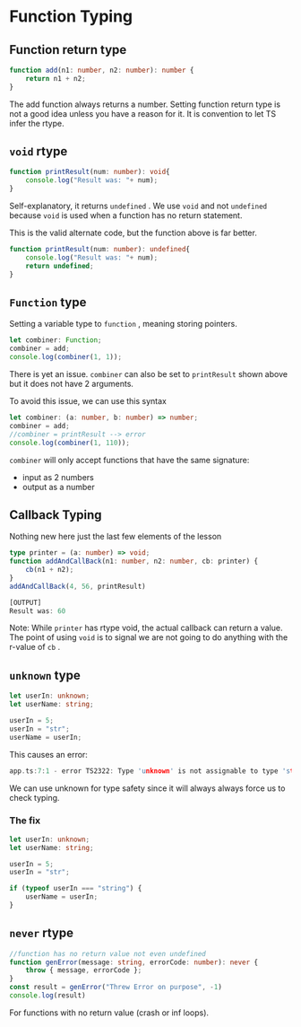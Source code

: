 # Function Typing
## Function return type
```ts
function add(n1: number, n2: number): number {
	return n1 + n2;
}
```
The add function always returns a number. 
Setting function return type is not a good idea unless you have a reason for it. It is convention to let TS infer the rtype. 

## `void` rtype
```ts
function printResult(num: number): void{
	console.log("Result was: "+ num);
}
```
Self-explanatory, it returns `undefined` . We use `void` and not `undefined` because `void` is used when a function has no return statement. 

This is the valid alternate code, but the function above is far better.
```ts
function printResult(num: number): undefined{
	console.log("Result was: "+ num);
	return undefined;
}
```

## `Function` type
Setting a variable type to `function` , meaning storing pointers.
```ts
let combiner: Function;
combiner = add;
console.log(combiner(1, 1));
```

There is yet an issue. `combiner` can also be set to `printResult` shown above but it does not have 2 arguments. 

To avoid this issue, we can use this syntax
```ts
let combiner: (a: number, b: number) => number;
combiner = add;
//combiner = printResult --> error
console.log(combiner(1, 110));
```
`combiner` will only accept functions that have the same signature:
+ input as 2 numbers
+ output as a number

## Callback Typing
Nothing new here just the last few elements of the lesson
```ts
type printer = (a: number) => void;
function addAndCallBack(n1: number, n2: number, cb: printer) {
	cb(n1 + n2);
}
addAndCallBack(4, 56, printResult)
```
```js
[OUTPUT]
Result was: 60
```

Note: While `printer` has rtype void, the actual callback can return a value. The point of using `void` is to signal we are not going to do anything with the r-value of `cb` .

## `unknown` type
```ts
let userIn: unknown;
let userName: string;

userIn = 5;
userIn = "str";
userName = userIn;
```

This causes an error:
```c
app.ts:7:1 - error TS2322: Type 'unknown' is not assignable to type 'string'.
```

We can use unknown for type safety since it will always always force us to check typing.

### The fix
```ts
let userIn: unknown;
let userName: string;

userIn = 5;
userIn = "str";

if (typeof userIn === "string") {
	userName = userIn;
}
```

## `never` rtype
```ts
//function has no return value not even undefined
function genError(message: string, errorCode: number): never {
	throw { message, errorCode };
}
const result = genError("Threw Error on purpose", -1)
console.log(result)
```
For functions with no return value (crash or inf loops). 